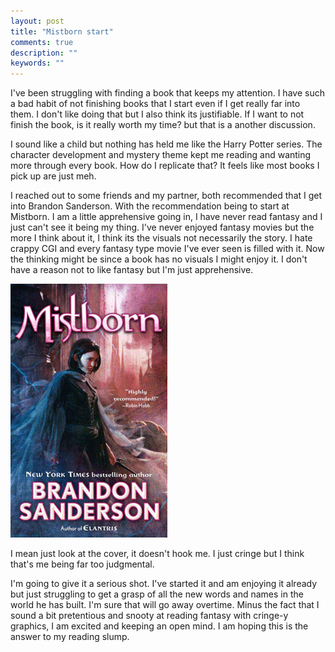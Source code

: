 ```yaml
---
layout: post
title: "Mistborn start"
comments: true
description: ""
keywords: ""
---
```


I've been struggling with finding a book that keeps my attention. I have such a bad habit of not finishing books that I start even if I get really far into them. I don't like doing that but I also think its justifiable. If I want to not finish the book, is it really worth my time? but that is a another discussion. 

I sound like a child but nothing has held me like the Harry Potter series. The character development and mystery theme kept me reading and wanting more through every book. How do I replicate that? It feels like most books I pick up are just meh. 

I reached out to some friends and my partner, both recommended that I get into Brandon Sanderson. With the recommendation being to start at Mistborn. I am a little apprehensive going in, I have never read fantasy and I just can't see it being my thing. I've never enjoyed fantasy movies but the more I think about it, I think its the visuals not necessarily the story. I hate crappy CGI and every fantasy type movie I've ever seen is filled with it. Now the thinking might be since a book has no visuals I might enjoy it. I don't have a reason not to like fantasy but I'm just apprehensive. 

![2022-08-09 07_27_39-81NGmugxgSL.jpg ‎- Photos](https://raw.githubusercontent.com/rainnotes/rainnotes.github.io/master/assets/images/2022/08/upgit_20220809_1660048085.png)



I mean just look at the cover, it doesn't hook me. I just cringe but I think that's me being far too judgmental. 


I'm going to give it a serious shot. I've started it and am enjoying it already but just struggling to get a grasp of all the new words and names in the world he has built. I'm sure that will go away overtime. Minus the fact that I sound a bit pretentious and snooty at reading fantasy with cringe-y graphics, I am excited and keeping an open mind. I am hoping this is the answer to my reading slump. 

